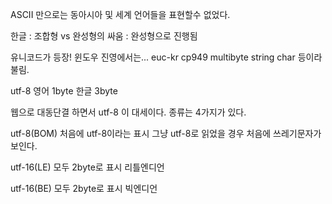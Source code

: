 
ASCII 만으로는 동아시아 및 세계 언어들을 표현할수 없었다.

한글 : 조합형 vs 완성형의 싸움 : 완성형으로 진행됨

유니코드가 등장!
윈도우 진영에서는...
euc-kr cp949  multibyte string char 등이라 불림.

utf-8
영어 1byte 한글 3byte

웹으로 대동단결 하면서 utf-8 이 대세이다.
종류는 4가지가 있다.

utf-8(BOM)
처음에 utf-8이라는 표시 
그냥 utf-8로 읽었을 경우 처음에 쓰레기문자가 보인다.


utf-16(LE)
모두 2byte로 표시 리틀엔디언

utf-16(BE)
모두 2byte로 표시 빅엔디언

